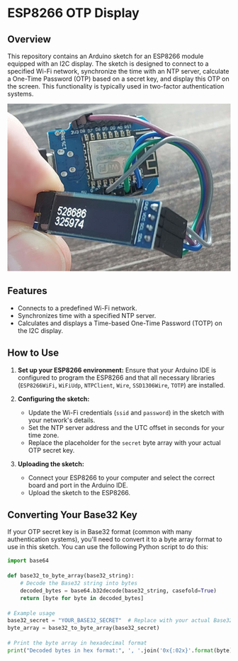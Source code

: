# ESP8266 OTP Display

## Overview

This repository contains an Arduino sketch for an ESP8266 module equipped with an I2C display. The sketch is designed to connect to a specified Wi-Fi network, synchronize the time with an NTP server, calculate a One-Time Password (OTP) based on a secret key, and display this OTP on the screen. This functionality is typically used in two-factor authentication systems.

![Prototype using a Wemos D1](esp-otp-display.jpg)

## Features

- Connects to a predefined Wi-Fi network.
- Synchronizes time with a specified NTP server.
- Calculates and displays a Time-based One-Time Password (TOTP) on the I2C display.

## How to Use

1. **Set up your ESP8266 environment:**
   Ensure that your Arduino IDE is configured to program the ESP8266 and that all necessary libraries (`ESP8266WiFi`, `WiFiUdp`, `NTPClient`, `Wire`, `SSD1306Wire`, `TOTP`) are installed.

2. **Configuring the sketch:**
   - Update the Wi-Fi credentials (`ssid` and `password`) in the sketch with your network's details.
   - Set the NTP server address and the UTC offset in seconds for your time zone.
   - Replace the placeholder for the `secret` byte array with your actual OTP secret key.

3. **Uploading the sketch:**
   - Connect your ESP8266 to your computer and select the correct board and port in the Arduino IDE.
   - Upload the sketch to the ESP8266.

## Converting Your Base32 Key

If your OTP secret key is in Base32 format (common with many authentication systems), you'll need to convert it to a byte array format to use in this sketch. You can use the following Python script to do this:

```python
import base64

def base32_to_byte_array(base32_string):
    # Decode the Base32 string into bytes
    decoded_bytes = base64.b32decode(base32_string, casefold=True)
    return [byte for byte in decoded_bytes]

# Example usage
base32_secret = "YOUR_BASE32_SECRET"  # Replace with your actual Base32 secret
byte_array = base32_to_byte_array(base32_secret)

# Print the byte array in hexadecimal format
print("Decoded bytes in hex format:", ', '.join('0x{:02x}'.format(byte) for byte in byte_array))


